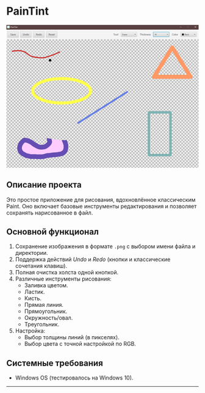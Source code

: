 # PainTint  

![alt text](paintint.png)

## Описание проекта
Это простое приложение для рисования, вдохновлённое классическим Paint. Оно включает базовые инструменты редактирования и позволяет сохранять нарисованное в файл.  

## Основной функционал  
1. Сохранение изображения в формате `.png` с выбором имени файла и директории.  
2. Поддержка действий *Undo* и *Redo* (кнопки и классические сочетания клавиш).  
3. Полная очистка холста одной кнопкой.  
4. Различные инструменты рисования:
   - Заливка цветом.
   - Ластик.  
   - Кисть.  
   - Прямая линия.  
   - Прямоугольник.  
   - Окружность/овал.  
   - Треугольник.  
5. Настройка:
   - Выбор толщины линий (в пикселях).
   - Выбор цвета с точной настройкой по RGB.  
  
## Системные требования  
- Windows OS (тестировалось на Windows 10).   

---  
